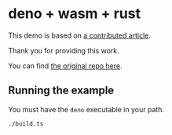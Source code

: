 # deno + wasm + rust

This demo is based on [a contributed article](https://dev.to/lampewebdev/writing-webassembly-in-rust-and-runing-it-in-deno-144j).

Thank you for providing this work.

You can find [the original repo here](https://github.com/lampewebdev/wasm_deno_example).

## Running the example

You must have the `deno` executable in your path.

```sh
./build.ts
```
